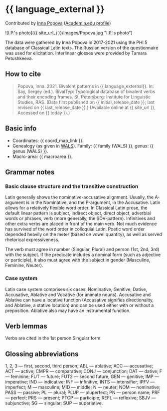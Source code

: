 
# {{ language_external }}
Contributed by [Inna Popova](https://iling.spb.ru/persons/popova-inna-dmitrievna) ([Academia.edu profile](https://iling-spb.academia.edu/InnaPopova))

![I.P.'s photo]({{ site_url_j }}/images/Popova.jpg "I.P.'s photo")

The data were gathered by Inna Popova in 2017-2021 using the PHI 5 database of Classical Latin texts. The Russian version of the questionnaire was used for elicitation. Interlinear glosses were provided by Tamara Petushkeeva.

## How to cite
> Popova, Inna. 2021. Bivalent patterns in {{ language_external}}. 
> In: Say, Sergey (ed.). BivalTyp: Typological database of bivalent verbs and their encoding frames. 
> St. Petersburg: Institute for Linguistic Studies, RAS. 
> (Data first published on {{ initial_release_date }}; 
> last revised on {{ last_release_date }}.) (Available online at {{ site_url }}, 
> Accessed on {{ today }}.)

## Basic info
- Coordinates: {{ coord_map_link }}.
- Genealogy (as given in [WALS](https://wals.info/)). Family: {{ family (WALS) }}, genus: {{ genus (WALS) }}.
- Macro-area: {{ macroarea }}.

## Grammar notes

### Basic clause structure and the transitive construction

Latin generally shows the nominative-accusative alignment. Usually, the A-argument is in the Nominative, and the P-argument, in the Accusative. Latin allows for a relatively flexible word order. In Classical Latin prose, the default linear pattern is subject, indirect object, direct object, adverbial words or phrases, verb (more generally, the SOV-pattern). Infinitives and other extra verbs are placed in front of the main verb. Not much evidence has survived of the word order in colloquial Latin. Poetic word order depended heavily on the meter (based on vowel quantity), as well as served rhetorical expressiveness.

The verb must agree in number (Singular, Plural) and person (1st, 2nd, 3rd) with the subject. If the predicate includes a nominal form (such as adjective or participle), it also must agree with the subject in gender (Masculine, Feminine, Neuter). 

### Case system

Latin case system comprises six cases: Nominative, Genitive, Dative, Accusative, Ablative and Vocative (for animate nouns). Accusative and Ablative can have a locative function (Accusative signifies directionality, and Ablative, a stative location) and can be used either with or without a preposition. Ablative also may have an instrumental function.

## Verb lemmas

Verbs are cited in the 1st person Singular form.

## Glossing abbreviations

1, 2, 3 — first, second, third person; ABL — ablative; ACC — accusative; ACT — active; CMPR — comparative; CONJ — conjunction; DAT — dative; F — feminine; FUT — future; FUT2 — second future; GEN — genitive; IMP — imperative; IND — indicative; INF — infinitive; INTS — intensifier; IPFV — imperfect; M — masculine; MID — middle; N — neuter; NOM — nominative; PASS — passive; PL — plural; PLUP — pluperfect; PN — person name; PRF — perfect; PRS — present; PTCP — participle; REFL — reflexive; SBJV — subjunctive; SG — singular; SUP — superlative.
